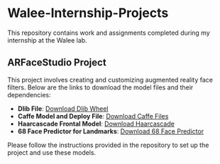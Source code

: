 # Walee-Internship-Projects

This repository contains work and assignments completed during my internship at the Walee lab.

## ARFaceStudio Project

This project involves creating and customizing augmented reality face filters. Below are the links to download the model files and their dependencies:

- **Dlib File**: [Download Dlib Wheel](https://github.com/z-mahmud22/Dlib_Windows_Python3.x/blob/main/dlib-19.24.99-cp312-cp312-win_amd64.whl)
- **Caffe Model and Deploy File**: [Download Caffe Files](https://github.com/raullalves/OpencvDnnCaffeFaceDetection)
- **Haarcascade Frontal Model**: [Download Haarcascade](https://github.com/kipr/opencv/blob/master/data/haarcascades/haarcascade_frontalface_default.xml)
- **68 Face Predictor for Landmarks**: [Download 68 Face Predictor](https://github.com/davisking/dlib-models)

Please follow the instructions provided in the repository to set up the project and use these models.
